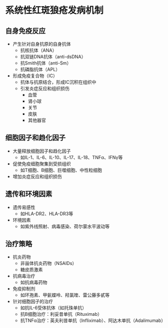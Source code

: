 # 系统性红斑狼疮发病机制
## 自身免疫反应
- 产生针对自身抗原的自身抗体
  - 抗核抗体（ANA）
  - 抗双链DNA抗体（anti-dsDNA）
  - 抗Smith抗体（anti-Sm）
  - 抗磷脂抗体（APL）
- 形成免疫复合物（IC）
  - 抗体与抗原结合，形成IC沉积在组织中
  - 引发炎症反应和组织损伤
    - 血管
    - 肾小球
    - 关节
    - 皮肤
    - 其他器官

## 细胞因子和趋化因子
- 大量释放细胞因子和趋化因子
  - 如IL-1、IL-6、IL-10、IL-17、IL-18、TNFα、IFNγ等
- 促使免疫细胞聚集到受损组织
  - 如T细胞、B细胞、巨噬细胞、中性粒细胞
- 增加炎症反应和组织损伤

## 遗传和环境因素
- 遗传易感性
  - 如HLA-DR2、HLA-DR3等
- 环境因素
  - 如紫外线照射、病毒感染、荷尔蒙水平波动等

## 治疗策略
- 抗炎药物
  - 非甾体抗炎药物（NSAIDs）
  - 糖皮质激素
- 抗病毒治疗
  - 如抗病毒药物
- 免疫抑制剂
  - 如环孢素、甲氨蝶呤、羟氯喹、雷公藤多甙等
- 针对细胞因子的治疗
  - 如抗IL-6受体抗体（如托珠单抗）
  - 抗B细胞治疗：利妥昔单抗（Rituximab）
  - 抗TNFα治疗：英夫利昔单抗（Infliximab）、阿达木单抗（Adalimumab）
